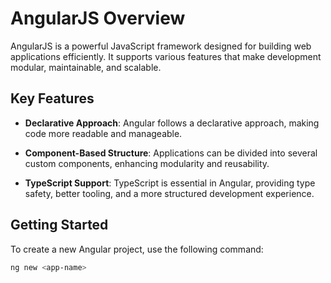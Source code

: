 # AngularJS Overview

AngularJS is a powerful JavaScript framework designed for building web applications efficiently. It supports various features that make development modular, maintainable, and scalable.

## Key Features

- **Declarative Approach**: Angular follows a declarative approach, making code more readable and manageable.

- **Component-Based Structure**: Applications can be divided into several custom components, enhancing modularity and reusability.

- **TypeScript Support**: TypeScript is essential in Angular, providing type safety, better tooling, and a more structured development experience.

## Getting Started

To create a new Angular project, use the following command:

```bash
ng new <app-name>